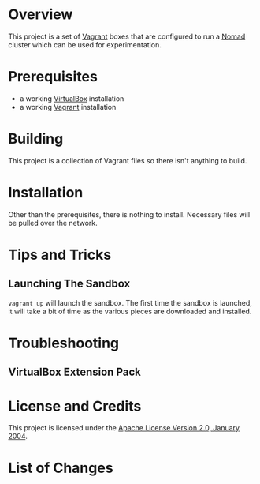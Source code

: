 # Overview
This project is a set of [Vagrant](https://www.vagrantup.com/) boxes that are configured to run 
a [Nomad](https://www.nomadproject.io/) cluster which can be used for experimentation.

# Prerequisites
* a working [VirtualBox](https://www.virtualbox.org/) installation
* a working [Vagrant](https://www.vagrantup.com/) installation

# Building
This project is a collection of Vagrant files so there isn't anything to build.

# Installation
Other than the prerequisites, there is nothing to install.  Necessary files will be pulled over 
the network.

# Tips and Tricks

## Launching The Sandbox

`vagrant up` will launch the sandbox. The first time the sandbox is launched, it will take a bit 
of time as the various pieces are downloaded and installed.

# Troubleshooting

## VirtualBox Extension Pack 

# License and Credits
This project is licensed under the [Apache License Version 2.0, January 2004](http://www.apache.org/licenses/).

# List of Changes

